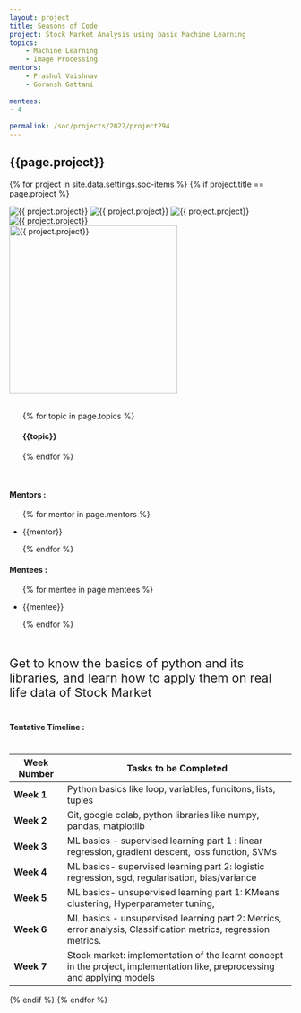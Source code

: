 ```yaml
---
layout: project
title: Seasons of Code
project: Stock Market Analysis using basic Machine Learning
topics:
    - Machine Learning
    - Image Processing
mentors:
    - Prashul Vaishnav
    - Goransh Gattani
    
mentees:
- 4
    
permalink: /soc/projects/2022/project294
---
```


<h2 class="display1 m-3 p-3 text-center project-title">{{page.project}}</h2>

{% for project in site.data.settings.soc-items %}
{% if project.title == page.project %}
<div class ="img-soc d-block"> 
    <img src="{{ site.baseurl }}/{{ project.image }}" alt="{{ project.project}}" class="image-1">
    <img src="{{ site.baseurl }}/{{ project.image }}" alt="{{ project.project}}" class="image-2">
    <img src="{{ site.baseurl }}/{{ project.image }}" alt="{{ project.project}}" class="image-3">
    <img src="{{ site.baseurl }}/{{ project.image }}" alt="{{ project.project}}" class="image-4">
</div>
<div class = "mobile-img-soc">
  <img src="{{ site.baseurl }}/{{ project.image }}"  width = "300" height="300" alt="{{ project.project}}" class="border rounded">
  </div>
<div>
    <br>
    <ul>
        {% for topic in page.topics %}
        <li style = "display: inline"><h4 class="text-primary text-center">{{topic}}</h4></li>
        {% endfor %}
    </ul>
    <br>
    <h4 class="display3  ">Mentors :</h4> 
    <ul>
        {% for mentor in page.mentors %}
        <li><p class="lead">{{mentor}}</p></li>
        {% endfor %}
    </ul>
    <h4 class="display3  ">Mentees :</h4> 
    <ul>
        {% for mentee in page.mentees %}
        <li><p class="lead">{{mentee}}</p></li>
        {% endfor %}
    </ul>
</div>
<div>
    <p class="display3 project-desc" style = "font-size:22px;" >
        <br>
        Get to know the basics of python and its libraries, and learn how to apply them on real life data of Stock Market
</p>
</div>
<div class ="d-flex">
<div>
    <h4 class="display3" style="margin:40px 0px 40px 0px;">Tentative Timeline :</h4>
    <table class = "table table-striped w-100">
  <thead>
    <tr>
      <th>Week Number</th>
      <th>Tasks to be Completed</th>
    </tr>
  </thead>
  <tbody>
    <tr>
      <td><strong>Week 1</strong></td>
      <td>Python basics like loop, variables, funcitons, lists, tuples</td>
    </tr>
    <tr>
      <td><strong>Week 2 </strong></td>
      <td>Git, google colab, python libraries like numpy, pandas, matplotlib

 </td>
    </tr>
    <tr>
      <td><strong>Week 3  </strong></td>
      <td>ML basics - supervised learning part 1 : linear regression, gradient descent, loss function, SVMs</td>
    </tr>
    <tr>
      <td><strong>Week 4  </strong></td>
      <td>ML basics- supervised learning part 2: logistic regression,  sgd, regularisation, bias/variance</td>
    </tr>
    <tr>
      <td><strong>Week 5  </strong></td>
      <td>ML basics- unsupervised learning part 1: KMeans clustering,  Hyperparameter tuning,
      </td>
    </tr>
    <tr>
      <td><strong>Week 6  </strong></td>
      <td>ML basics - unsupervised learning part 2: Metrics, error analysis, Classification metrics, regression metrics.</td>
    </tr>
    <tr>
      <td><strong>Week 7  </strong></td>
      <td>Stock market: implementation of the learnt concept in the project, implementation like, preprocessing and applying models</td>
    </tr>
    </tbody>
    </table>
</div>
</div>
{% endif %}
{% endfor %}
